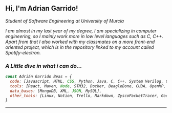 <h2>Hi, I'm Adrian Garrido!</h2>
<p><em> Student of Software Engineering at <href="https://www.um.es">University of Murcia </a></p>
<p> I am almost in my last year of my degree, I am specializing in computer engineering, so I mainly work more in low level languages such as C, C++.
Apart from that I also worked with my classmates on a more front-end oriented project, which is in the repository linked to my account called Spotify-electron. </p>

### A Little dive in what i can do...
```javascript
const Adrián Garrido Beas = {
  code: [Javascript, HTML, CSS, Python, Java, C, C++, System Verilog, Cuda],
  tools: [React, Maven, Node, STM32, Docker, BeagleBone, CUDA, OpenMP, MPI, Intel_Intrinsics],
  data_bases: [MongoDB, XML, JSON, MySQL],
  other_tools: [Linux, Notion, Trello, Markdown, ZyscoPacketTracer, Google Cloud Run, Github Actions, Gitlab CI/CD],
}
```
---
